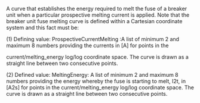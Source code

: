 A curve that establishes the energy required to melt the fuse of a breaker unit when a particular prospective melting current is applied.  Note that the breaker unit fuse melting curve is defined within a Cartesian coordinate system and this fact must be:



(1) Defining value: ProspectiveCurrentMelting :A list of minimum 2 and maximum 8 numbers providing the currents in [A] for points in the

current/melting_energy log/log coordinate space. The curve is drawn as a straight line between two consecutive points.

(2) Defined value: MeltingEnergy: A list of minimum 2 and maximum 8 numbers providing the energy whereby the fuse is starting to melt, I2t, in [A2s] for points in the current/melting_energy log/log coordinate space. The curve is drawn as a straight line between two consecutive points.
